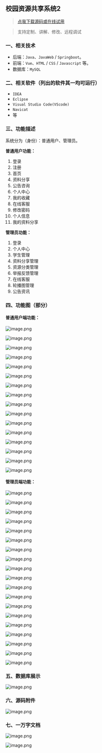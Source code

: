 ## 校园资源共享系统2

> [点我下载源码或在线试用](https://www.notmaker.com/detail/49ce597ccbeb41fbaa744f16e590109b/ghb20250809) 

> 支持定制、讲解、修改、远程调试

### 一、相关技术
- 后端：`Java`、`JavaWeb` / `Springboot`。
- 前端：`Vue`、`HTML` / `CSS` / `Javascript` 等。
- 数据库：`MySQL`

### 二、相关软件（列出的软件其一均可运行）
- `IDEA`
- `Eclipse`
- `Visual Studio Code(VScode)`
- `Navicat`
- 等

### 三、功能描述
系统分为（身份）：普通用户、管理员。

**普通用户功能：**
1. 登录
2. 注册
3. 首页
4. 资料分享
5. 公告咨询
6. 个人中心
7. 我的收藏
8. 在线客服
9. 修改密码
10. 个人信息
11. 我的资料分享


**管理员功能：**
1. 登录
2. 个人中心
3. 学生管理
4. 资料分享管理
5. 资源分类管理
6. 举报反馈管理
7. 在线客服
8. 轮播图管理
9. 公告资讯

### 四、功能图（部分）

#### 普通用户端功能：
![image.png](https://store.ptcc9.top/notmaker/user_upload/ae6ec43fc66749518e7171ae10209a44/2024-12-05%2021:26:48_image.png)

![image.png](https://store.ptcc9.top/notmaker/user_upload/ae6ec43fc66749518e7171ae10209a44/2024-12-05%2021:27:55_image.png)

![image.png](https://store.ptcc9.top/notmaker/user_upload/ae6ec43fc66749518e7171ae10209a44/2024-12-05%2021:28:25_image.png)

![image.png](https://store.ptcc9.top/notmaker/user_upload/ae6ec43fc66749518e7171ae10209a44/2024-12-05%2021:28:36_image.png)

![image.png](https://store.ptcc9.top/notmaker/user_upload/ae6ec43fc66749518e7171ae10209a44/2024-12-05%2021:28:46_image.png)

![image.png](https://store.ptcc9.top/notmaker/user_upload/ae6ec43fc66749518e7171ae10209a44/2024-12-05%2021:28:52_image.png)

![image.png](https://store.ptcc9.top/notmaker/user_upload/ae6ec43fc66749518e7171ae10209a44/2024-12-05%2021:29:03_image.png)

![image.png](https://store.ptcc9.top/notmaker/user_upload/ae6ec43fc66749518e7171ae10209a44/2024-12-05%2021:29:37_image.png)

![image.png](https://store.ptcc9.top/notmaker/user_upload/ae6ec43fc66749518e7171ae10209a44/2024-12-05%2021:29:46_image.png)

![image.png](https://store.ptcc9.top/notmaker/user_upload/ae6ec43fc66749518e7171ae10209a44/2024-12-05%2021:29:50_image.png)

![image.png](https://store.ptcc9.top/notmaker/user_upload/ae6ec43fc66749518e7171ae10209a44/2024-12-05%2021:30:04_image.png)

![image.png](https://store.ptcc9.top/notmaker/user_upload/ae6ec43fc66749518e7171ae10209a44/2024-12-05%2021:30:14_image.png)

![image.png](https://store.ptcc9.top/notmaker/user_upload/ae6ec43fc66749518e7171ae10209a44/2024-12-05%2021:30:20_image.png)

![image.png](https://store.ptcc9.top/notmaker/user_upload/ae6ec43fc66749518e7171ae10209a44/2024-12-05%2021:30:28_image.png)

![image.png](https://store.ptcc9.top/notmaker/user_upload/ae6ec43fc66749518e7171ae10209a44/2024-12-05%2021:30:35_image.png)

![image.png](https://store.ptcc9.top/notmaker/user_upload/ae6ec43fc66749518e7171ae10209a44/2024-12-05%2021:30:41_image.png)

#### 管理员端功能：
![image.png](https://store.ptcc9.top/notmaker/user_upload/ae6ec43fc66749518e7171ae10209a44/2024-12-05%2021:32:58_image.png)

![image.png](https://store.ptcc9.top/notmaker/user_upload/ae6ec43fc66749518e7171ae10209a44/2024-12-05%2021:33:02_image.png)

![image.png](https://store.ptcc9.top/notmaker/user_upload/ae6ec43fc66749518e7171ae10209a44/2024-12-05%2021:33:08_image.png)

![image.png](https://store.ptcc9.top/notmaker/user_upload/ae6ec43fc66749518e7171ae10209a44/2024-12-05%2021:33:19_image.png)

![image.png](https://store.ptcc9.top/notmaker/user_upload/ae6ec43fc66749518e7171ae10209a44/2024-12-05%2021:33:23_image.png)

![image.png](https://store.ptcc9.top/notmaker/user_upload/ae6ec43fc66749518e7171ae10209a44/2024-12-05%2021:33:31_image.png)

![image.png](https://store.ptcc9.top/notmaker/user_upload/ae6ec43fc66749518e7171ae10209a44/2024-12-05%2021:33:40_image.png)

![image.png](https://store.ptcc9.top/notmaker/user_upload/ae6ec43fc66749518e7171ae10209a44/2024-12-05%2021:33:47_image.png)

![image.png](https://store.ptcc9.top/notmaker/user_upload/ae6ec43fc66749518e7171ae10209a44/2024-12-05%2021:37:50_image.png)

![image.png](https://store.ptcc9.top/notmaker/user_upload/ae6ec43fc66749518e7171ae10209a44/2024-12-05%2021:37:56_image.png)

![image.png](https://store.ptcc9.top/notmaker/user_upload/ae6ec43fc66749518e7171ae10209a44/2024-12-05%2021:38:01_image.png)

![image.png](https://store.ptcc9.top/notmaker/user_upload/ae6ec43fc66749518e7171ae10209a44/2024-12-05%2021:38:09_image.png)

![image.png](https://store.ptcc9.top/notmaker/user_upload/ae6ec43fc66749518e7171ae10209a44/2024-12-05%2021:38:14_image.png)

![image.png](https://store.ptcc9.top/notmaker/user_upload/ae6ec43fc66749518e7171ae10209a44/2024-12-05%2021:38:24_image.png)

![image.png](https://store.ptcc9.top/notmaker/user_upload/ae6ec43fc66749518e7171ae10209a44/2024-12-05%2021:38:36_image.png)

![image.png](https://store.ptcc9.top/notmaker/user_upload/ae6ec43fc66749518e7171ae10209a44/2024-12-05%2021:38:43_image.png)

![image.png](https://store.ptcc9.top/notmaker/user_upload/ae6ec43fc66749518e7171ae10209a44/2024-12-05%2021:38:48_image.png)

![image.png](https://store.ptcc9.top/notmaker/user_upload/ae6ec43fc66749518e7171ae10209a44/2024-12-05%2021:38:54_image.png)

![image.png](https://store.ptcc9.top/notmaker/user_upload/ae6ec43fc66749518e7171ae10209a44/2024-12-05%2021:38:59_image.png)


### 五、数据库展示
![image.png](https://store.ptcc9.top/notmaker/user_upload/ae6ec43fc66749518e7171ae10209a44/2024-12-05%2021:39:12_image.png)

### 六、源码附件
![image.png](https://store.ptcc9.top/notmaker/user_upload/ae6ec43fc66749518e7171ae10209a44/2024-12-05%2021:40:02_image.png)

### 七、一万字文档
![image.png](https://store.ptcc9.top/notmaker/user_upload/ae6ec43fc66749518e7171ae10209a44/2024-12-05%2021:40:38_image.png)

![image.png](https://store.ptcc9.top/notmaker/user_upload/ae6ec43fc66749518e7171ae10209a44/2024-12-05%2021:41:03_image.png)

